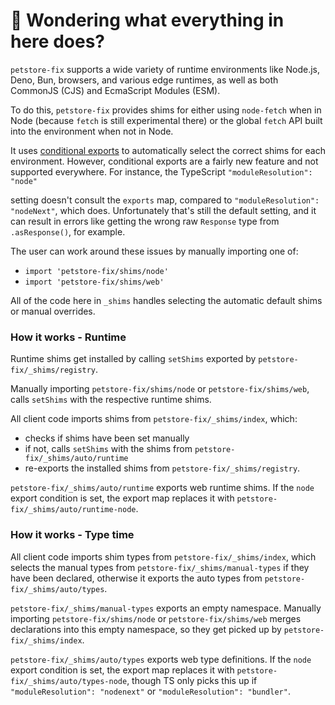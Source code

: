 # 👋 Wondering what everything in here does?

`petstore-fix` supports a wide variety of runtime environments like Node.js, Deno, Bun, browsers, and various
edge runtimes, as well as both CommonJS (CJS) and EcmaScript Modules (ESM).

To do this, `petstore-fix` provides shims for either using `node-fetch` when in Node (because `fetch` is still experimental there) or the global `fetch` API built into the environment when not in Node.

It uses [conditional exports](https://nodejs.org/api/packages.html#conditional-exports) to
automatically select the correct shims for each environment. However, conditional exports are a fairly new
feature and not supported everywhere. For instance, the TypeScript `"moduleResolution": "node"`

setting doesn't consult the `exports` map, compared to `"moduleResolution": "nodeNext"`, which does.
Unfortunately that's still the default setting, and it can result in errors like
getting the wrong raw `Response` type from `.asResponse()`, for example.

The user can work around these issues by manually importing one of:

- `import 'petstore-fix/shims/node'`
- `import 'petstore-fix/shims/web'`

All of the code here in `_shims` handles selecting the automatic default shims or manual overrides.

### How it works - Runtime

Runtime shims get installed by calling `setShims` exported by `petstore-fix/_shims/registry`.

Manually importing `petstore-fix/shims/node` or `petstore-fix/shims/web`, calls `setShims` with the respective runtime shims.

All client code imports shims from `petstore-fix/_shims/index`, which:

- checks if shims have been set manually
- if not, calls `setShims` with the shims from `petstore-fix/_shims/auto/runtime`
- re-exports the installed shims from `petstore-fix/_shims/registry`.

`petstore-fix/_shims/auto/runtime` exports web runtime shims.
If the `node` export condition is set, the export map replaces it with `petstore-fix/_shims/auto/runtime-node`.

### How it works - Type time

All client code imports shim types from `petstore-fix/_shims/index`, which selects the manual types from `petstore-fix/_shims/manual-types` if they have been declared, otherwise it exports the auto types from `petstore-fix/_shims/auto/types`.

`petstore-fix/_shims/manual-types` exports an empty namespace.
Manually importing `petstore-fix/shims/node` or `petstore-fix/shims/web` merges declarations into this empty namespace, so they get picked up by `petstore-fix/_shims/index`.

`petstore-fix/_shims/auto/types` exports web type definitions.
If the `node` export condition is set, the export map replaces it with `petstore-fix/_shims/auto/types-node`, though TS only picks this up if `"moduleResolution": "nodenext"` or `"moduleResolution": "bundler"`.
